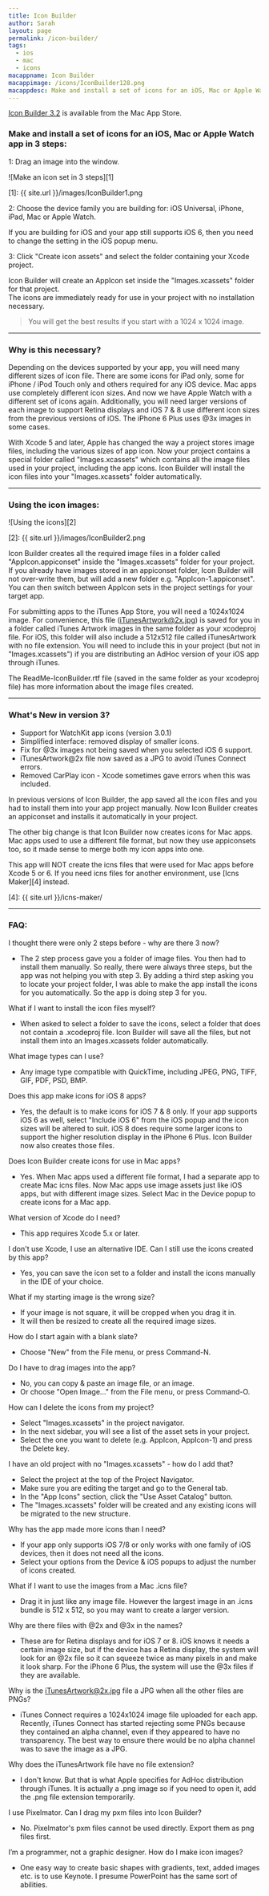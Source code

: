```yaml
---
title: Icon Builder
author: Sarah
layout: page
permalink: /icon-builder/
tags:
  - ios
  - mac
  - icons
macappname: Icon Builder
macappimage: /icons/IconBuilder128.png
macappdesc: Make and install a set of icons for an iOS, Mac or Apple Watch app in just 3 steps.
---
```


[Icon Builder 3.2][3] is available from the Mac App Store.

   [3]: http://itunes.apple.com/app/icon-builder/id552293482?mt=12


### Make and install a set of icons for an iOS, Mac or Apple Watch app in 3 steps:

1: Drag an image into the window.

![Make an icon set in 3 steps][1]

   [1]: {{ site.url }}/images/IconBuilder1.png

2: Choose the device family you are building for: iOS Universal, iPhone, iPad, Mac or Apple Watch.

If you are building for iOS and your app still supports iOS 6, then you need to change the setting in the iOS popup menu.

3: Click "Create icon assets" and select the folder containing your Xcode project.

Icon Builder will create an AppIcon set inside the "Images.xcassets" folder for that project.  
The icons are immediately ready for use in your project with no installation necessary.
> You will get the best results if you start with a 1024 x 1024 image.

* * *

### Why is this necessary?

Depending on the devices supported by your app, you will need many different sizes of icon file. There are some icons for iPad only, some for iPhone / iPod Touch only and others required for any iOS device. Mac apps use completely different icon sizes. And now we have Apple Watch with a different set of icons again. Additionally, you will need larger versions of each image to support Retina displays and iOS 7 & 8 use different icon sizes from the previous versions of iOS. The iPhone 6 Plus uses @3x images in some cases.

With Xcode 5 and later, Apple has changed the way a project stores image files, including the various sizes of app icon. Now your project contains a special folder called "Images.xcassets" which contains all the image files used in your project, including the app icons. Icon Builder will install the icon files into your "Images.xcassets" folder automatically.

* * *

### Using the icon images:

![Using the icons][2]

   [2]: {{ site.url }}/images/IconBuilder2.png

Icon Builder creates all the required image files in a folder called "AppIcon.appiconset" inside the "Images.xcassets" folder for your project. If you already have images stored in an appiconset folder, Icon Builder will not over-write them, but will add a new folder e.g. "AppIcon-1.appiconset". You can then switch between AppIcon sets in the project settings for your target app.

For submitting apps to the iTunes App Store, you will need a 1024x1024 image. For convenience, this file (iTunesArtwork@2x.jpg) is saved for you in a folder called iTunes Artwork images in the same folder as your xcodeproj file. For iOS, this folder will also include a 512x512 file called iTunesArtwork with no file extension. You will need to include this in your project (but not in "Images.xcassets") if you are distributing an AdHoc version of your iOS app through iTunes.

The ReadMe-IconBuilder.rtf file (saved in the same folder as your xcodeproj file) has more information about the image files created.

* * *

### What's New in version 3?

  * Support for WatchKit app icons (version 3.0.1)
  * Simplified interface: removed display of smaller icons.
  * Fix for @3x images not being saved when you selected iOS 6 support.
  * iTunesArtwork@2x file now saved as a JPG to avoid iTunes Connect errors.
  * Removed CarPlay icon - Xcode sometimes gave errors when this was included.

In previous versions of Icon Builder, the app saved all the icon files and you had to install them into your app project manually. Now Icon Builder creates an appiconset and installs it automatically in your project.

The other big change is that Icon Builder now creates icons for Mac apps. Mac apps used to use a different file format, but now they use appiconsets too, so it made sense to merge both my icon apps into one.

This app will NOT create the icns files that were used for Mac apps before Xcode 5 or 6. If you need icns files for another environment, use [Icns Maker][4] instead.

[4]: {{ site.url }}/icns-maker/

* * *

### FAQ:

I thought there were only 2 steps before - why are there 3 now?

  * The 2 step process gave you a folder of image files. You then had to install them manually. So really, there were always three steps, but the app was not helping you with step 3. By adding a third step asking you to locate your project folder, I was able to make the app install the icons for you automatically. So the app is doing step 3 for you.

What if I want to install the icon files myself?

  * When asked to select a folder to save the icons, select a folder that does not contain a .xcodeproj file. Icon Builder will save all the files, but not install them into an Images.xcassets folder automatically.

What image types can I use?

  * Any image type compatible with QuickTime, including JPEG, PNG, TIFF, GIF, PDF, PSD, BMP.

Does this app make icons for iOS 8 apps?

  * Yes, the default is to make icons for iOS 7 & 8 only. If your app supports iOS 6 as well, select "Include iOS 6" from the iOS popup and the icon sizes will be altered to suit. iOS 8 does require some larger icons to support the higher resolution display in the iPhone 6 Plus. Icon Builder now also creates those files.

Does Icon Builder create icons for use in Mac apps?

  * Yes. When Mac apps used a different file format, I had a separate app to create Mac icns files. Now Mac apps use image assets just like iOS apps, but with different image sizes. Select Mac in the Device popup to create icons for a Mac app.

What version of Xcode do I need?

  * This app requires Xcode 5.x or later.

I don't use Xcode, I use an alternative IDE. Can I still use the icons created by this app?

  * Yes, you can save the icon set to a folder and install the icons manually in the IDE of your choice.

What if my starting image is the wrong size?

  * If your image is not square, it will be cropped when you drag it in.
  * It will then be resized to create all the required image sizes.

How do I start again with a blank slate?

  * Choose "New" from the File menu, or press Command-N.

Do I have to drag images into the app?

  * No, you can copy & paste an image file, or an image.
  * Or choose "Open Image…" from the File menu, or press Command-O.

How can I delete the icons from my project?

  * Select "Images.xcassets" in the project navigator.
  * In the next sidebar, you will see a list of the asset sets in your project.
  * Select the one you want to delete (e.g. AppIcon, AppIcon-1) and press the Delete key.

I have an old project with no "Images.xcassets" - how do I add that?

  * Select the project at the top of the Project Navigator.
  * Make sure you are editing the target and go to the General tab.
  * In the "App Icons" section, click the "Use Asset Catalog" button.
  * The "Images.xcassets" folder will be created and any existing icons will be migrated to the new structure.

Why has the app made more icons than I need?

  * If your app only supports iOS 7/8 or only works with one family of iOS devices, then it does not need all the icons.
  * Select your options from the Device & iOS popups to adjust the number of icons created.

What if I want to use the images from a Mac .icns file?

  * Drag it in just like any image file. However the largest image in an .icns bundle is 512 x 512, so you may want to create a larger version.

Why are there files with @2x and @3x in the names?

  * These are for Retina displays and for iOS 7 or 8. iOS knows it needs a certain image size, but if the device has a Retina display, the system will look for an @2x file so it can squeeze twice as many pixels in and make it look sharp. For the iPhone 6 Plus, the system will use the @3x files if they are available.

Why is the iTunesArtwork@2x.jpg file a JPG when all the other files are PNGs?

  * iTunes Connect requires a 1024x1024 image file uploaded for each app. Recently, iTunes Connect has started rejecting some PNGs because they contained an alpha channel, even if they appeared to have no transparency. The best way to ensure there would be no alpha channel was to save the image as a JPG.

Why does the iTunesArtwork file have no file extension?

  * I don't know. But that is what Apple specifies for AdHoc distribution through iTunes. It is actually a .png image so if you need to open it, add the .png file extension temporarily.

I use Pixelmator. Can I drag my pxm files into Icon Builder?

  * No. Pixelmator's pxm files cannot be used directly. Export them as png files first.

I’m a programmer, not a graphic designer. How do I make icon images?

  * One easy way to create basic shapes with gradients, text, added images etc. is to use Keynote. I presume PowerPoint has the same sort of abilities.
